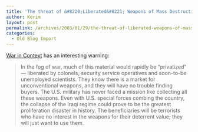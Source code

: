 ```yaml
---
title: 'The threat of &#8220;Liberated&#8221; Weapons of Mass Destruction'
author: Kerim
layout: post
permalink: /archives/2003/01/29/the-threat-of-liberated-weapons-of-mass-destruction/
categories:
  - Old Blog Import
---
```

<a href="http://warincontext.org/2003_01_01_archive.html#90246638" onclick="_gaq.push(['_trackEvent', 'outbound-article', 'http://warincontext.org/2003_01_01_archive.html#90246638', 'War in Context']);" >War in Context</a> has an interesting warning:


>   In the fog of war, much of this material would rapidly be &#8220;privatized&#8221; &#8212; liberated by colonels, security service operatives and soon-to-be unemployed scientists. They know there is a market for unconventional weapons, and they will have no trouble finding buyers. The U.S. military has never faced a mission like collecting all these weapons. Even with U.S. special forces combing the country, the collapse of the Iraqi regime could prove to be the greatest proliferation disaster in history. The beneficiaries will be terrorists who have no interest in the weapons for their deterrent value; they will just want to use them.



